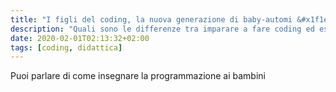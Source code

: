 ```yaml
---
title: "I figli del coding, la nuova generazione di baby-automi &#x1f1ee;&#x1f1f9;"
description: "Quali sono le differenze tra imparare a fare coding ed essere una pedina in gioco di ruolo chiamato coding"
date: 2020-02-01T02:13:32+02:00
tags: [coding, didattica]
---
```


Puoi parlare di come insegnare la programmazione ai bambini
